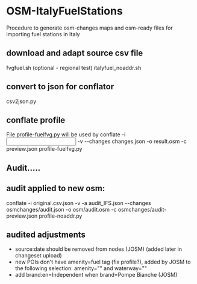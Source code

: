 # OSM-ItalyFuelStations
Procedure to generate osm-changes maps and osm-ready files for importing fuel stations in Italy

## download and adapt source csv file
fvgfuel.sh (optional - regional test)
italyfuel_noaddr.sh

## convert to json for conflator
csv2json.py

## conflate profile
File profile-fuelfvg.py will be used by 
conflate -i <input json file>  -v --changes changes.json -o result.osm -c preview.json profile-fuelfvg.py

## Audit.....

## audit applied to new osm:
conflate -i original.csv.json -v -a audit_IFS.json  --changes osmchanges/audit.json -o osm/audit.osm -c osmchanges/audit-preview.json profile-noaddr.py


## audited adjustments
- source:date should be removed from nodes (JOSM) (added later in changeset upload)
- new POIs don't have amenity=fuel tag (fix profile?), added by JOSM to the following selection:
   amenity="" and waterway=""
- add brand:en=Independent when brand=Pompe Bianche (JOSM)

